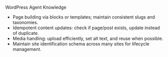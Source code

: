 WordPress Agent Knowledge

- Page building via blocks or templates; maintain consistent slugs and taxonomies.
- Idempotent content updates: check if page/post exists, update instead of duplicate.
- Media handling: upload efficiently, set alt text, and reuse when possible.
- Maintain site identification schema across many sites for lifecycle management.
